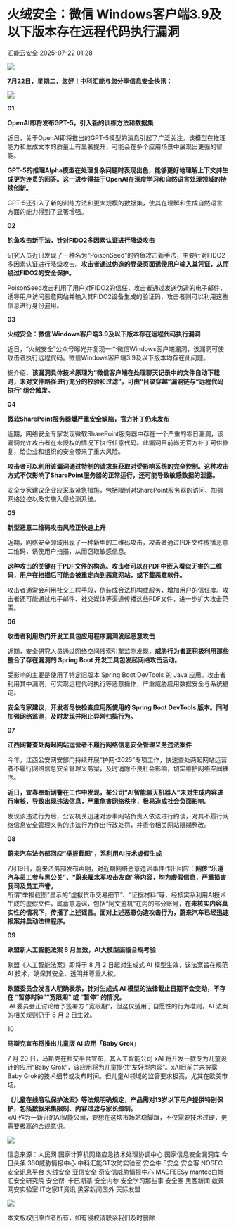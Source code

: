 #  火绒安全：微信 Windows客户端3.9及以下版本存在远程代码执行漏洞  
 汇能云安全   2025-07-22 01:28  
  
![](https://mmbiz.qpic.cn/mmbiz_jpg/NSXvotEG4JwA6iae234BZTcVibeERibUSXzxloMFcV9MHnsSJdcGYj72ZLF5IwV4YO6g8IeYKRsMQPicXQqmmGCiaBw/640?wx_fmt=jpeg&from=appmsg "")  
  
**7****月****22****日，星期二****，您好！中科汇能与您分享信息安全快讯：**  
  
![](https://mmbiz.qpic.cn/mmbiz_gif/NSXvotEG4JyLw4VZfGwJ2b5CMiboow7rYJWWkACVRdFODCjia4kTFIITbicicspXwDO8qemfLmST5quia3wZ9BicR1TA/640?wx_fmt=gif&from=appmsg "")  
  
**01**  
  
  
**OpenAI即将发布GPT-5，引入新的训练方法和数据集**  
  
  
近日，关于OpenAI即将推出的GPT-5模型的消息引起了广泛关注。该模型在推理能力和生成文本的质量上有显著提升，可能会在多个应用场景中展现出更强的智能。  
  
**GPT-5的推理Alpha模型在处理复杂问题时表现出色，能够更好地理解上下文并生成更为连贯的回答。这一进步得益于OpenAI在深度学习和自然语言处理领域的持续创新。**  
  
GPT-5还引入了新的训练方法和更大规模的数据集，使其在理解和生成自然语言方面的能力得到了显著增强。  
  
**02**  
  
**钓鱼攻击新手法，针对FIDO2多因素认证进行降级攻击**  
  
  
研究人员近日发现了一种名为“PoisonSeed”的钓鱼攻击新手法，主要针对FIDO2多因素认证进行降级攻击。**攻击者通过伪造的登录页面诱使用户输入其凭证，从而绕过FIDO2的安全保护。**  
  
PoisonSeed攻击利用了用户对FIDO2的信任，攻击者通过发送伪造的电子邮件，诱导用户访问恶意网站并输入其FIDO2设备生成的验证码，攻击者则可以利用这些信息进行身份盗用。  
  
**03**  
  
**火绒安全：微信 Windows客户端3.9及以下版本存在远程代码执行漏洞**  
  
  
近日，“火绒安全”公众号曝光并复现一个微信Windows客户端漏洞，该漏洞可使攻击者执行远程代码。微信Windows客户端3.9及以下版本均存在此问题。  
  
据介绍，**该漏洞具体技术原理为“微信客户端在处理聊天记录中的文件自动下载时，未对文件路径进行充分的校验和过滤”，可由“目录穿越”漏洞链与“远程代码执行”组合触发。**  
  
**04**  
  
  
**微软SharePoint服务器爆严重安全缺陷，官方补丁仍未发布**  
  
  
近期，网络安全专家发现微软SharePoint服务器中存在一个严重的零日漏洞，该漏洞允许攻击者在未授权的情况下执行任意代码。此漏洞目前尚无官方补丁可供修复，给企业和组织的安全带来了重大风险。  
  
**攻击者可以利用该漏洞通过特制的请求来获取对受影响系统的完全控制。这种攻击方式不仅影响了SharePoint服务器的正常运行，还可能导致敏感数据的泄露。**  
  
安全专家建议企业应采取紧急措施，包括限制对SharePoint服务器的访问、加强网络监控以及实施入侵检测系统。  
  
**05**  
  
**新型恶意二维码攻击风险正快速上升**  
  
  
近期，网络安全领域出现了一种新型的二维码攻击，攻击者通过PDF文件传播恶意二维码，诱使用户扫描，从而窃取敏感信息。  
  
**这种攻击的关键在于PDF文件的构造。攻击者可以在PDF中嵌入看似无害的二维码，用户在扫描后可能会被重定向到恶意网站，或下载恶意软件。**  
  
攻击者通常会利用社交工程手段，伪装成合法机构或服务，增加用户的信任度。攻击者还可能通过电子邮件、社交媒体等渠道传播这些PDF文件，进一步扩大攻击范围。  
  
**06**  
  
**攻击者利用热门开发工具包应用程序漏洞发起恶意攻击**  
  
  
近期，安全研究人员通过网络空间搜索引擎监测发现，**威胁行为者正积极利用那些整合了存在漏洞的 Spring Boot 开发工具包发起网络攻击活动。**  
  
受影响的主要是使用了特定旧版本 Spring Boot DevTools 的 Java 应用。攻击者利用其中漏洞，可实现远程代码执行等恶意操作，严重威胁应用数据安全与系统稳定。  
  
**安全专家建议，开发者尽快检查应用所使用的 Spring Boot DevTools 版本。同时加强网络监测，及时发现并阻止异常扫描行为。**  
  
**07**  
  
**江西网警查处两起网站运营者不履行网络信息安全管理义务违法案件**  
  
  
今年，江西公安网安部门持续开展“护网-2025”专项工作，快速查处两起网站运营者不履行网络信息安全管理义务案，及时消除不良社会影响，切实维护网络空间秩序。  
  
**近日，宜春奉新网警在工作中发现，某公司“AI智能聊天机器人”未对生成内容进行审核，导致出现违法信息，严重危害网络秩序，极易造成社会负面影响。**  
  
发现该违法行为后，公安机关迅速对涉事网站负责人依法进行约谈，对其不履行网络信息安全管理义务的违法行为作出行政处罚，并责令相关网站限期整改。  
  
**08**  
  
**蔚来汽车法务部回应“举报截图”，系利用AI技术虚假生成**  
  
  
7月19日，蔚来法务部发布声明，对近期网络恶意造谣事件作出回应：**网传“乐道汽车员工参与黑公关”、“蔚来雇水军攻击友商”等内容，均为虚假信息，严重损害我司及员工声誉。**  
所谓“举报截图”显示的“虚拟货币交易细节”、“证据材料”等，经核实系利用AI技术生成的虚假文件，属蓄意造谣，包括“阿文鉴机”在内的部分账号，**在未核实内容真实性的情况下，传播了上述谣言。面对上述恶意伪造攻击行为，蔚来汽车已经迅速报案并启动法律程序。**  
  
**09**  
  
**欧盟新人工智能法案 8 月生效，AI大模型面临合规考验**  
  
  
欧盟《人工智能法案》即将于 8 月 2 日起对生成式 AI 模型生效，该法案旨在规范 AI 技术，确保其安全、透明并尊重人权。  
  
**欧盟委员会发言人明确表示，针对生成式 AI 模型的法律截止日期不会变动，不存在 “暂停时钟”“宽限期” 或 “暂停” 的情况。**  
 AI 委员会正讨论给予签署方 “宽限期”，但这仅适用于自愿性的行为准则，AI 法案的相关规则仍于 8 月 2 日生效。  
  
10  
  
**马斯克宣布将推出儿童版 AI 应用「Baby Grok」**  
  
  
7 月 20 日，马斯克在社交平台宣布，其人工智能公司 xAI 将开发一款专为儿童设计的应用“Baby Grok”，该应用将为儿童提供“友好型内容”。xAI目前并未披露Baby Grok的技术细节或发布时间。但儿童AI领域的监管要求极高，尤其在欧美市场。  
  
**《儿童在线隐私保护法案》等法规明确规定，产品需对13岁以下用户提供特别保护，包括数据采集限制、内容过滤与家长控制。**  
xAI 作为一新兴的AI智能公司，要想在这块市场站稳脚跟，不仅需要技术过硬，更需要极高的合规意识。  
  
![](https://mmbiz.qpic.cn/mmbiz_gif/NSXvotEG4JyLw4VZfGwJ2b5CMiboow7rYtFfRicjd70frLwAMyuic8RvtZdLAf8B9TgR0nPOyyxCxA4zQRdNicQ1xQ/640?wx_fmt=gif&from=appmsg "")  
  
信息来源：人民网 国家计算机网络应急技术处理协调中心 国家信息安全漏洞库 今日头条 360威胁情报中心 中科汇能GT攻防实验室 安全牛 E安全 安全客 NOSEC安全讯息平台 火绒安全 亚信安全 奇安信威胁情报中心 MACFEESy mantec白帽汇安全研究院 安全帮  卡巴斯基 安全内参 安全学习那些事 安全圈 黑客新闻 蚁景网安实验室 IT之家IT资讯 黑客新闻国外 天际友盟  
  
![](https://mmbiz.qpic.cn/mmbiz_png/NSXvotEG4JwfNZ2huESysKrdPNO06TZZ5c2ZQwJMBeXiaKlCAiaEwdUjywEnltaJW5r30BMiaJk4BXg4hicjrEyQug/640?wx_fmt=png "")  
  
本文版权归原作者所有，如有侵权请联系我们及时删除  
  
  
